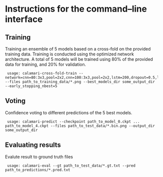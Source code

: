 # Instructions for the command–line interface

## Training 
Training an ensemble of 5 models based on a cross-fold on the provided training data. Training is conducted using the optimized network architecture. A total of 5 models will be trained using 80% of the provided data for training, and 20% for validation.

	 usage: calamari-cross-fold-train --network=cnn=80:3x3,pool=2x2,cnn=100:3x3,pool=2x2,lstm=200,dropout=0.5,lstm=200,dropout=0.5 --files path_to_training_data/*.png --best_models_dir some_output_dir --early_stopping_nbest=5 

## Voting
Confidence voting to different predictions of the 5 best models.
  
 	 usage: calamari-predict --checkpoint path_to_model_0.ckpt ... path_to_model_4.ckpt --files path_to_test_data/*.bin.png --output_dir some_output_dir
 
## Evaluating results
Evalute result to ground truth files

	 usage: calamari-eval --gt path_to_test_data/*.gt.txt --pred path_to_predictions/*.pred.txt

 

